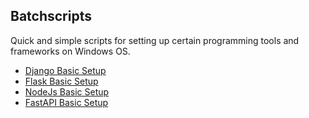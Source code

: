 ## Batchscripts

Quick and simple scripts for setting up certain programming tools and frameworks on Windows OS.

- [Django Basic Setup](https://github.com/Mr-Destructive/batchscripts/blob/main/django.bat)
- [Flask Basic Setup](https://github.com/Mr-Destructive/batchscripts/blob/main/flask.bat)
- [NodeJs Basic Setup](https://github.com/Mr-Destructive/batchscripts/blob/main/node.bat)
- [FastAPI Basic Setup](https://github.com/Mr-Destructive/batchscripts/blob/main/fastapi.bat)
